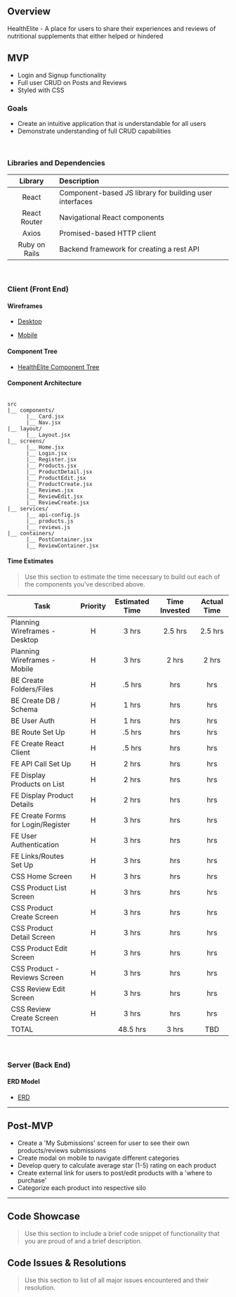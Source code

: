 ## Overview

HealthElite - A place for users to share their experiences and reviews of nutritional supplements that either helped or hindered

## MVP

- Login and Signup functionality
- Full user CRUD on Posts and Reviews
- Styled with CSS

### Goals

- Create an intuitive application that is understandable for all users
- Demonstrate understanding of full CRUD capabilities

<br>

### Libraries and Dependencies

|    Library    | Description                                             |
| :-----------: | :------------------------------------------------------ |
|     React     | Component-based JS library for building user interfaces |
| React Router  | Navigational React components                           |
|     Axios     | Promised-based HTTP client                              |
| Ruby on Rails | Backend framework for creating a rest API               |

<br>

### Client (Front End)

#### Wireframes

- [Desktop](https://whimsical.com/layouts-Ducgjk8giFr6jR7gyiC3YH)

- [Mobile](https://whimsical.com/screens-mobile-JdNbzwZNaCV6H9QK8VR5sN)

#### Component Tree

- [HealthElite Component Tree](https://whimsical.com/component-hierarchy-bWXL2647ascLXjUjZYojH)

#### Component Architecture

```structure

src
|__ components/
      |__ Card.jsx
      |__ Nav.jsx
|__ layout/
      |__ Layout.jsx
|__ screens/
      |__ Home.jsx
      |__ Login.jsx
      |__ Register.jsx
      |__ Products.jsx
      |__ ProductDetail.jsx
      |__ ProductEdit.jsx
      |__ ProductCreate.jsx
      |__ Reviews.jsx
      |__ ReviewEdit.jsx
      |__ ReviewCreate.jsx
|__ services/
      |__ api-config.js
      |__ products.js
      |__ reviews.js
|__ containers/
      |__ PostContainer.jsx
      |__ ReviewContainer.jsx

```

#### Time Estimates

> Use this section to estimate the time necessary to build out each of the components you've described above.

| Task                               | Priority | Estimated Time | Time Invested | Actual Time |
| ---------------------------------- | :------: | :------------: | :-----------: | :---------: |
| Planning Wireframes - Desktop      |    H     |     3 hrs      |    2.5 hrs    |   2.5 hrs   |
| Planning Wireframes - Mobile       |    H     |     3 hrs      |     2 hrs     |    2 hrs    |
| BE Create Folders/Files            |    H     |     .5 hrs     |      hrs      |     hrs     |
| BE Create DB / Schema              |    H     |     1 hrs      |      hrs      |     hrs     |
| BE User Auth                       |    H     |     1 hrs      |      hrs      |     hrs     |
| BE Route Set Up                    |    H     |     .5 hrs     |      hrs      |     hrs     |
| FE Create React Client             |    H     |     .5 hrs     |      hrs      |     hrs     |
| FE API Call Set Up                 |    H     |     2 hrs      |      hrs      |     hrs     |
| FE Display Products on List        |    H     |     2 hrs      |      hrs      |     hrs     |
| FE Display Product Details         |    H     |     2 hrs      |      hrs      |     hrs     |
| FE Create Forms for Login/Register |    H     |     3 hrs      |      hrs      |     hrs     |
| FE User Authentication             |    H     |     3 hrs      |      hrs      |     hrs     |
| FE Links/Routes Set Up             |    H     |     3 hrs      |      hrs      |     hrs     |
| CSS Home Screen                    |    H     |     3 hrs      |      hrs      |     hrs     |
| CSS Product List Screen            |    H     |     3 hrs      |      hrs      |     hrs     |
| CSS Product Create Screen          |    H     |     3 hrs      |      hrs      |     hrs     |
| CSS Product Detail Screen          |    H     |     3 hrs      |      hrs      |     hrs     |
| CSS Product Edit Screen            |    H     |     3 hrs      |      hrs      |     hrs     |
| CSS Product - Reviews Screen       |    H     |     3 hrs      |      hrs      |     hrs     |
| CSS Review Edit Screen             |    H     |     3 hrs      |      hrs      |     hrs     |
| CSS Review Create Screen           |    H     |     3 hrs      |      hrs      |     hrs     |
| TOTAL                              |          |    48.5 hrs    |     3 hrs     |     TBD     |

<br>

### Server (Back End)

#### ERD Model

- [ERD](https://imgur.com/a/K75i8mW)
  <br>

---

## Post-MVP

- Create a 'My Submissions' screen for user to see their own products/reviews submissions
- Create modal on mobile to navigate different categories
- Develop query to calculate average star (1-5) rating on each product
- Create external link for users to post/edit products with a 'where to purchase'
- Categorize each product into respective silo

---

## Code Showcase

> Use this section to include a brief code snippet of functionality that you are proud of and a brief description.

## Code Issues & Resolutions

> Use this section to list of all major issues encountered and their resolution.
